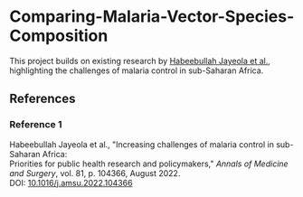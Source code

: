 # Comparing-Malaria-Vector-Species-Composition
This project builds on existing research by [Habeebullah Jayeola et al.](#reference-1), highlighting the challenges of malaria control in sub-Saharan Africa.  

## References  
### Reference 1  
Habeebullah Jayeola et al., "Increasing challenges of malaria control in sub-Saharan Africa:  
Priorities for public health research and policymakers," *Annals of Medicine and Surgery*, vol. 81, p. 104366, August 2022.  
DOI: [10.1016/j.amsu.2022.104366](https://doi.org/10.1016/j.amsu.2022.104366)


